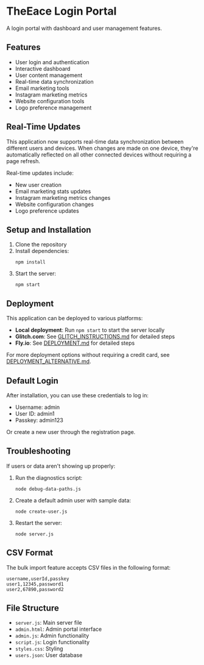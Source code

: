 # TheEace Login Portal

A login portal with dashboard and user management features.

## Features

- User login and authentication
- Interactive dashboard
- User content management
- Real-time data synchronization
- Email marketing tools
- Instagram marketing metrics
- Website configuration tools
- Logo preference management

## Real-Time Updates

This application now supports real-time data synchronization between different users and devices. When changes are made on one device, they're automatically reflected on all other connected devices without requiring a page refresh.

Real-time updates include:
- New user creation
- Email marketing stats updates
- Instagram marketing metrics changes
- Website configuration changes
- Logo preference updates

## Setup and Installation

1. Clone the repository
2. Install dependencies:
   ```
   npm install
   ```
3. Start the server:
   ```
   npm start
   ```
   
## Deployment

This application can be deployed to various platforms:

- **Local deployment**: Run `npm start` to start the server locally
- **Glitch.com**: See [GLITCH_INSTRUCTIONS.md](GLITCH_INSTRUCTIONS.md) for detailed steps
- **Fly.io**: See [DEPLOYMENT.md](DEPLOYMENT.md) for detailed steps

For more deployment options without requiring a credit card, see [DEPLOYMENT_ALTERNATIVE.md](DEPLOYMENT_ALTERNATIVE.md).

## Default Login

After installation, you can use these credentials to log in:
- Username: admin
- User ID: admin1
- Passkey: admin123

Or create a new user through the registration page.

## Troubleshooting

If users or data aren't showing up properly:

1. Run the diagnostics script:
   ```
   node debug-data-paths.js
   ```

2. Create a default admin user with sample data:
   ```
   node create-user.js
   ```

3. Restart the server:
   ```
   node server.js
   ```

## CSV Format

The bulk import feature accepts CSV files in the following format:
```csv
username,userId,passkey
user1,12345,password1
user2,67890,password2
```

## File Structure

- `server.js`: Main server file
- `admin.html`: Admin portal interface
- `admin.js`: Admin functionality
- `script.js`: Login functionality
- `styles.css`: Styling
- `users.json`: User database 